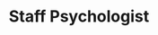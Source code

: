 ---
draft: false
name: "Buck Archer"
title: "Staff Psychologist"
avatar: {
    src: "https://1drv.ms/i/s!AoM7TSrp7nnmlVa8U4plm2qdLrb5?embed=1&width=256",
    alt: "Buck Archer"
}
publishDate: "2022-11-08 15:39"
---